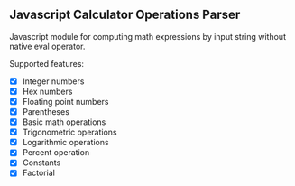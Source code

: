 ## Javascript Calculator Operations Parser
Javascript module for computing math expressions by input string without native eval operator.

Supported features:
- [x] Integer numbers
- [x] Hex numbers
- [x] Floating point numbers
- [x] Parentheses
- [x] Basic math operations
- [x] Trigonometric operations
- [x] Logarithmic operations
- [x] Percent operation
- [x] Constants
- [x] Factorial
